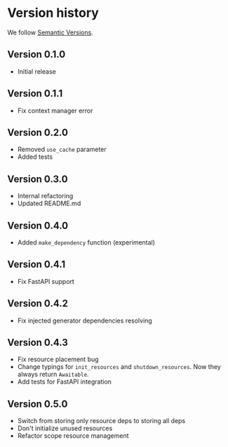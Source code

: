 # Version history

We follow [Semantic Versions](https://semver.org/).


## Version 0.1.0

- Initial release

## Version 0.1.1

- Fix context manager error

## Version 0.2.0

- Removed `use_cache` parameter
- Added tests

## Version 0.3.0

- Internal refactoring
- Updated README.md

## Version 0.4.0

- Added `make_dependency` function (experimental)

## Version 0.4.1

- Fix FastAPI support

## Version 0.4.2

- Fix injected generator dependencies resolving

## Version 0.4.3

- Fix resource placement bug
- Change typings for `init_resources` and `shutdown_resources`. Now they always return `Awaitable`.
- Add tests for FastAPI integration

## Version 0.5.0

- Switch from storing only resource deps to storing all deps
- Don't initialize unused resources
- Refactor scope resource management
